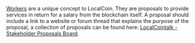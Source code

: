 [Workers](introduction/workers) are a unique concept to LocalCoin. They are proposals to provide services in return for a salary from the blockchain itself. A proposal should include a link to a website or forum thread that explains the purpose of the proposal, a collection of proposals can be found here: [LocalCointalk - Stakeholder Proposals Board](https://bocalcointalk.org/index.php/board,75.0.html).
